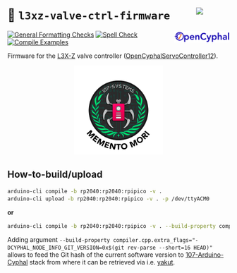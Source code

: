 <a href="https://107-systems.org/"><img align="right" src="https://raw.githubusercontent.com/107-systems/.github/main/logo/107-systems.png" width="15%"></a>
:floppy_disk: `l3xz-valve-ctrl-firmware`
========================================
<a href="https://opencyphal.org/"><img align="right" src="https://raw.githubusercontent.com/107-systems/.github/main/logo/opencyphal.svg" width="25%"></a>
[![General Formatting Checks](https://github.com/107-systems/l3xz-valve-ctrl-firmware/workflows/General%20Formatting%20Checks/badge.svg)](https://github.com/107-systems/l3xz-valve-ctrl-firmware/actions?workflow=General+Formatting+Checks)
[![Spell Check](https://github.com/107-systems/l3xz-valve-ctrl-firmware/workflows/Spell%20Check/badge.svg)](https://github.com/107-systems/l3xz-valve-ctrl-firmware/actions?workflow=Spell+Check)
[![Compile Examples](https://github.com/107-systems/l3xz-valve-ctrl-firmware/workflows/Compile/badge.svg)](https://github.com/107-systems/l3xz-valve-ctrl-firmware/actions?workflow=Compile)

Firmware for the [L3X-Z](https://github.com/107-systems/l3xz) valve controller ([OpenCyphalServoController12](https://github.com/generationmake/OpenCyphalServoController12)).

<p align="center">
  <a href="https://github.com/107-systems/l3xz"><img src="https://raw.githubusercontent.com/107-systems/.github/main/logo/l3xz-logo-memento-mori-github.png" width="40%"></a>
</p>

## How-to-build/upload
```bash
arduino-cli compile -b rp2040:rp2040:rpipico -v .
arduino-cli upload -b rp2040:rp2040:rpipico -v . -p /dev/ttyACM0
```
**or**
```bash
arduino-cli compile -b rp2040:rp2040:rpipico -v . --build-property compiler.cpp.extra_flags="-DCYPHAL_NODE_INFO_GIT_VERSION=0x$(git rev-parse --short=16 HEAD)"
```
Adding argument `--build-property compiler.cpp.extra_flags="-DCYPHAL_NODE_INFO_GIT_VERSION=0x$(git rev-parse --short=16 HEAD)"` allows to feed the Git hash of the current software version to [107-Arduino-Cyphal](https://github.com/107-systems/107-Arduino-Cyphal) stack from where it can be retrieved via i.e. [yakut](https://github.com/opencyphal/yakut).
